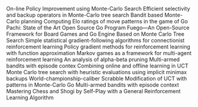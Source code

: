 On-line Policy Improvement using Monte-Carlo Search
Efficient selectivity and backup operators in Monte-Carlo tree search
Bandit based Monte-Carlo planning
Computing Elo ratings of move patterns in the game of Go
Pachi: State of the Art Open Source Go Program
Fuego—An Open-Source Framework for Board Games and Go Engine Based on Monte Carlo Tree Search
Simple statistical gradient-following algorithms for connectionist reinforcement learning
Policy gradient methods for reinforcement learning with function approximation
Markov games as a framework for multi-agent reinforcement learning
An analysis of alpha-beta pruning
Multi-armed bandits with episode contex
Combining online and offline learning in UCT
Monte Carlo tree search with heuristic evaluations using implicit minimax backups
World-championship-caliber Scrabble
Modification of UCT with patterns in Monte-Carlo Go
Multi-armed bandits with episode context
Mastering Chess and Shogi by Self-Play with a General Reinforcement Learning Algorithm
